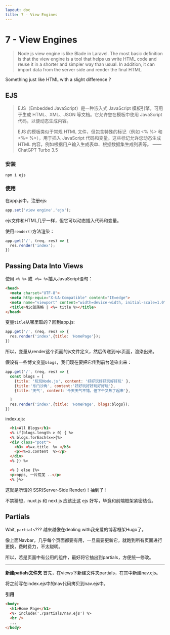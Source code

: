 ```yaml
---
layout: doc
title: 7 - View Engines
---
```


# 7 - View Engines
>Node js view engine is like Blade in Laravel. The most basic definition is that the view engine is a tool that helps us write HTML code and reuse it in a shorter and simpler way than usual. In addition, it can import data from the server side and render the final HTML.

Something just like HTML with a slight difference ?

## EJS

>EJS（Embedded JavaScript）是一种嵌入式 JavaScript 模板引擎，可用于生成 HTML、XML、JSON 等文档。它允许您在模板中使用 JavaScript 代码，以便动态生成内容。
>
>EJS 的模板类似于常规 HTML 文件，但包含特殊的标记（例如 <% %> 和 <%= %>），用于插入 JavaScript 代码和变量。这些标记允许您动态生成 HTML 内容，例如根据用户输入生成表单、根据数据集生成列表等。
> ——ChatGPT Turbo 3.5

### 安装
```shellscript
npm i ejs
```

### 使用
在app.js中，注册ejs:
```js
app.set('view engine','ejs');
```

ejs文件和HTML几乎一样，但它可以动态插入代码和变量。

使用`render()`方法渲染：
```js
app.get('/', (req, res) => {
  res.render('index');
})
```

## Passing Data Into Views
使用 `<% %>` 或` <%= %>`插入JavaScript语句：
```html
<head>
  <meta charset="UTF-8">
  <meta http-equiv="X-UA-Compatible" content="IE=edge">
  <meta name="viewport" content="width=device-width, initial-scale=1.0">
  <title>Nic部落格 | <%= title %></title>
</head>
```

变量`title`从哪里取的？回到app.js:

```js
app.get('/', (req, res) => {
  res.render('index',{title: 'HomePage'});
})
```

所以，变量从render这个页面的js文件定义，然后传递到ejs页面，渲染出来。

假设有一些博文变量`blogs`，我们现在要把它传到前台渲染出来：
```js
app.get('/', (req, res) => {
  const blogs = [
    {title: '玩玩Node.js', content: '好好玩好好玩好好玩' },
    {title:'东门沙角', content:'好好玩好好玩好好玩'},
    {title:'天气', content:'今天天气不错，但下午又热了起来'},

  ]
  res.render('index',{title: 'HomePage', blogs:blogs});
})

```

index.ejs:
```html
  <h1>All Blogs</h1>
  <% if(blogs.length > 0) { %>
  <% blogs.forEach(x=>{%>
  <div class="post">
    <h3> <%=x.title  %> </h3>
    <p><%=x.content  %></p>
  </div>
  <% }) %>

  <% } else {%>
  <p>opps, 一片荒芜 ..</p>
  <% }%>
```

这就是所谓的 SSR(Server-Side Render)！抽到了！

不禁猜想，nuxt.js 和 next.js 应该比这 ejs 好写，毕竟和前端框架紧密结合。

## Partials
Wait, `partials`??? 越来越像在dealing with我亲爱的博客框架Hugo了。

像上面Navbar，几乎每个页面都要有用，一旦需要更新它，就跑到所有页面进行更换，费时费力，不太聪明。

所以，若是页面中有公用的组件，最好将它抽出到partials，方便统一修改。

---

**新建patials文件夹**
首先，在views下新建文件夹partials，在其中新建nav.ejs。

将之前写在index.ejs中的nav代码拷贝到nav.ejs中。

**引用**

```html
<body>
  <h1>Home Page</h1>
  <%- include('./partials/nav.ejs') %>
  <br />
  ...
</body>
```
